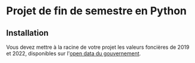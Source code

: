 # Projet de fin de semestre en Python

## Installation
Vous devez mettre à la racine de votre projet les valeurs foncières de 2019 et 2022, disponibles sur l'[open data du gouvernement](https://www.data.gouv.fr/fr/datasets/demandes-de-valeurs-foncieres/).